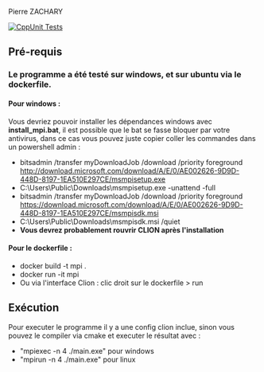 Pierre ZACHARY

[![CppUnit Tests](https://github.com/Pierre-ZACHARY/ProduitsMatriceVecteursMPI/actions/workflows/test.yml/badge.svg)](https://github.com/Pierre-ZACHARY/ProduitsMatriceVecteursMPI/actions/workflows/test.yml)

## Pré-requis 

### Le programme a été testé sur windows, et sur ubuntu via le dockerfile.
#### Pour windows :
Vous devriez pouvoir installer les dépendances windows avec **install_mpi.bat**, il est possible que le bat se fasse bloquer par votre antivirus, dans ce cas vous pouvez juste copier coller les commandes dans un powershell admin :
- bitsadmin /transfer myDownloadJob /download /priority foreground http://download.microsoft.com/download/A/E/0/AE002626-9D9D-448D-8197-1EA510E297CE/msmpisetup.exe 
- C:\Users\Public\Downloads\msmpisetup.exe -unattend -full
- bitsadmin /transfer myDownloadJob /download /priority foreground https://download.microsoft.com/download/A/E/0/AE002626-9D9D-448D-8197-1EA510E297CE/msmpisdk.msi
- C:\Users\Public\Downloads\msmpisdk.msi /quiet
- **Vous devrez probablement rouvrir CLION après l'installation**

#### Pour le dockerfile : 
- docker build -t mpi .
- docker run -it mpi
- Ou via l'interface Clion : clic droit sur le dockerfile > run

## Exécution
Pour executer le programme il y a une config clion inclue, sinon vous pouvez le compiler via cmake et executer le résultat avec :
- "mpiexec -n 4 ./main.exe" pour windows
- "mpirun -n 4 ./main.exe" pour linux

